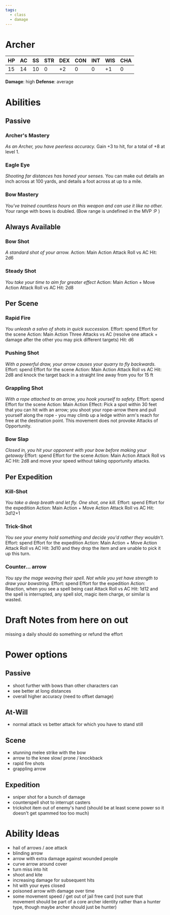 ```yaml
---
tags:
  - class
  - damage
---
```

# Archer
| HP  | AC  | SS  | STR | DEX | CON | INT | WIS | CHA |
| --- | --- | --- | --- | --- | --- | --- | --- | --- |
| 15  | 14  | 10  | 0   | +2  | 0   | 0   | +1  | 0   |
**Damage**: high
**Defense**: average

# Abilities
## Passive
### Archer's Mastery
*As an Archer, you have peerless accuracy.*
Gain +3 to hit, for a total of +8 at level 1.
### Eagle Eye
*Shooting far distances has honed your senses.*
You can make out details an inch across at 100 yards, and details a foot across at up to a mile.
### Bow Mastery
*You've trained countless hours on this weapon and can use it like no other.*
Your range with bows is doubled. (Bow range is undefined in the MVP :P )

## Always Available
### Bow Shot
*A standard shot of your arrow.*
Action: Main Action
Attack Roll vs AC
Hit: 2d6
### Steady Shot
*You take your time to aim for greater effect*
Action: Main Action + Move Action
Attack Roll vs AC
Hit: 2d8

## Per Scene
### Rapid Fire
*You unleash a salvo of shots in quick succession.*
Effort: spend Effort for the scene
Action: Main Action
Three Attacks vs AC (resolve one attack + damage after the other you may pick different targets)
Hit: d6
### Pushing Shot
*With a powerful draw, your arrow causes your quarry to fly backwards.*
Effort: spend Effort for the scene
Action: Main Action
Attack Roll vs AC
Hit: 2d8 and knock the target back in a straight line away from you for 15 ft
### Grappling Shot
*With a rope attached to an arrow, you hook yourself to safety.*
Effort: spend Effort for the scene
Action: Main Action
Effect: Pick a spot within 30 feet that you can hit with an arrow; you shoot your rope-arrow there and pull yourself along the rope - you may climb up a ledge within arm's reach for free at the destination point. This movement does not provoke Attacks of Opportunity.
### Bow Slap
*Closed in, you hit your opponent with your bow before making your getaway*
Effort: spend Effort for the scene
Action: Main Action
Attack Roll vs AC
Hit: 2d8 and move your speed without taking opportunity attacks.

## Per Expedition
### Kill-Shot
*You take a deep breath and let fly. One shot, one kill.*
Effort: spend Effort for the expedition
Action: Main Action + Move Action
Attack Roll vs AC
Hit: 3d12+1
### Trick-Shot
*You see your enemy hold something and decide you'd rather they wouldn't.*
Effort: spend Effort for the expedition
Action: Main Action + Move Action
Attack Roll vs AC
Hit: 3d10 and they drop the item and are unable to pick it up this turn.
### Counter... arrow
*You spy the mage weaving their spell. Not while you yet have strength to draw your bowstring.*
Effort: spend Effort for the expedition
Action: Reaction, when you see a spell being cast
Attack Roll vs AC
Hit: 1d12 and the spell is interrupted, any spell slot, magic item charge, or similar is wasted.

# Draft Notes from here on out
missing a daily should do something or refund the effort
# Power options
## Passive
- shoot further with bows than other characters can
- see better at long distances
- overall higher accuracy (need to offset damage)
## At-Will
- normal attack vs better attack for which you have to stand still
## Scene
- stunning melee strike with the bow
- arrow to the knee slow/ prone / knockback
- rapid fire shots
- grappling arrow
## Expedition
- sniper shot for a bunch of damage
- counterspell shot to interrupt casters
- trickshot item out of enemy's hand (should be at least scene power so it doesn't get spammed too too much)
# Ability Ideas
- hail of arrows / aoe attack
- blinding arrow
- arrow with extra damage against wounded people
- curve arrow around cover
- turn miss into hit
- shoot and kite
- increasing damage for subsequent hits
- hit with your eyes closed
- poisoned arrow with damage over time
- some movement speed / get out of jail free card (not sure that movement should be part of a core archer identity rather than a hunter type, though maybe archer should just be hunter)